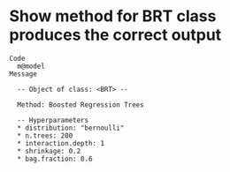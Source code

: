# Show method for BRT class produces the correct output

    Code
      m@model
    Message
      
      -- Object of class: <BRT> --
      
      Method: Boosted Regression Trees
      
      -- Hyperparameters 
      * distribution: "bernoulli"
      * n.trees: 200
      * interaction.depth: 1
      * shrinkage: 0.2
      * bag.fraction: 0.6

